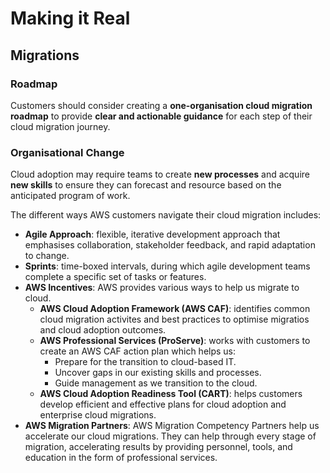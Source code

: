 # Making it Real
## Migrations
### Roadmap
Customers should consider creating a **one-organisation cloud migration roadmap** to provide **clear and actionable guidance** for each step of their cloud migration journey.

### Organisational Change
Cloud adoption may require teams to create **new processes** and acquire **new skills** to ensure they can forecast and resource based on the anticipated program of work.

The different ways AWS customers navigate their cloud migration includes:
- **Agile Approach**: flexible, iterative development approach that emphasises collaboration, stakeholder feedback, and rapid adaptation to change.
- **Sprints**: time-boxed intervals, during which agile development teams complete a specific set of tasks or features.  
- **AWS Incentives**: AWS provides various ways to help us migrate to cloud.
    - **AWS Cloud Adoption Framework (AWS CAF)**: identifies common cloud migration activites and best practices to optimise migratios and cloud adoption outcomes.
    - **AWS Professional Services (ProServe)**: works with customers to create an AWS CAF action plan which helps us:
        - Prepare for the transition to cloud-based IT.
        - Uncover gaps in our existing skills and processes.
        - Guide management as we transition to the cloud.
    - **AWS Cloud Adoption Readiness Tool (CART)**: helps customers develop efficient and effective plans for cloud adoption and enterprise cloud migrations.
- **AWS Migration Partners**: AWS Migration Competency Partners help us accelerate our cloud migrations. They can help through every stage of migration, accelerating results by providing personnel, tools, and education in the form of professional services.
